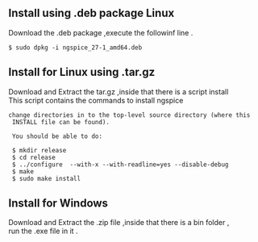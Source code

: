 ## Install using .deb package Linux

Download the .deb package ,execute the followinf line .<br />

```
$ sudo dpkg -i ngspice_27-1_amd64.deb
```

## Install for Linux using .tar.gz

Download and Extract the tar.gz ,inside that there is a script install <br />
This script contains the commands to install ngspice <br />

```
change directories in to the top-level source directory (where this
 INSTALL file can be found).

 You should be able to do:

 $ mkdir release
 $ cd release
 $ ../configure  --with-x --with-readline=yes --disable-debug
 $ make
 $ sudo make install

```

## Install for Windows 

Download and Extract the .zip file ,inside that there is a bin folder ,<br />
run the .exe file in it . 
